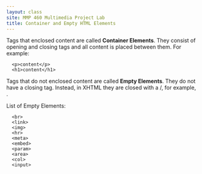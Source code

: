 ```yaml
---
layout: class
site: MMP 460 Multimedia Project Lab
title: Container and Empty HTML Elements
---
```

Tags that enclosed content are called **Container Elements**. They consist of opening and closing tags and all content is placed between them. For example:

      <p>content</p>
      <h1>content</h1>

Tags that do not enclosed content are called **Empty Elements**. They do not have a closing tag. Instead, in XHTML they are closed with a /, for example, <br />.

List of Empty Elements:

      <br>
      <link>
      <img>
      <hr>
      <meta>
      <embed>
      <param>
      <area>
      <col>
      <input>
